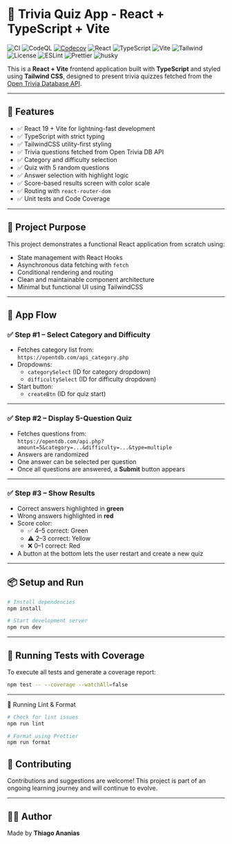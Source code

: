 # 🧠 Trivia Quiz App - React + TypeScript + Vite

![CI](https://github.com/thiagoanegreiros/quiz-app/actions/workflows/ci.yml/badge.svg)
![CodeQL](https://github.com/thiagoanegreiros/quiz-app/actions/workflows/codeql.yml/badge.svg)
[![Codecov](https://codecov.io/gh/thiagoanegreiros/quiz-app/branch/main/graph/badge.svg)](https://codecov.io/gh/thiagoanegreiros/quiz-app)
![React](https://img.shields.io/badge/react-19.x-blue)
![TypeScript](https://img.shields.io/badge/typescript-5.x-blue)
![Vite](https://img.shields.io/badge/vite-fast%20builds-purple)
![Tailwind](https://img.shields.io/badge/tailwindcss-3.x-blue)
![License](https://img.shields.io/badge/license-MIT-green)
![ESLint](https://img.shields.io/badge/eslint-configured-blue)
![Prettier](https://img.shields.io/badge/prettier-formatted-critical)
![husky](https://img.shields.io/badge/husky-pre--commit%20hook-enabled.svg)

This is a **React + Vite** frontend application built with **TypeScript** and styled using **Tailwind CSS**, designed to present trivia quizzes fetched from the [Open Trivia Database API](https://opentdb.com/).

---

## 🚀 Features

- ✅ React 19 + Vite for lightning-fast development
- ✅ TypeScript with strict typing
- ✅ TailwindCSS utility-first styling
- ✅ Trivia questions fetched from Open Trivia DB API
- ✅ Category and difficulty selection
- ✅ Quiz with 5 random questions
- ✅ Answer selection with highlight logic
- ✅ Score-based results screen with color scale
- ✅ Routing with `react-router-dom`
- ✅ Unit tests and Code Coverage

---

## 🎯 Project Purpose

This project demonstrates a functional React application from scratch using:

- State management with React Hooks
- Asynchronous data fetching with `fetch`
- Conditional rendering and routing
- Clean and maintainable component architecture
- Minimal but functional UI using TailwindCSS

---

## 🧩 App Flow

### ✅ Step #1 – Select Category and Difficulty

- Fetches category list from:  
  `https://opentdb.com/api_category.php`
- Dropdowns:
  - `categorySelect` (ID for category dropdown)
  - `difficultySelect` (ID for difficulty dropdown)
- Start button:  
  - `createBtn` (ID for quiz start)

---

### ✅ Step #2 – Display 5-Question Quiz

- Fetches questions from:  
  `https://opentdb.com/api.php?amount=5&category=...&difficulty=...&type=multiple`
- Answers are randomized
- One answer can be selected per question
- Once all questions are answered, a **Submit** button appears

---

### ✅ Step #3 – Show Results

- Correct answers highlighted in **green**
- Wrong answers highlighted in **red**
- Score color:
  - ✅ 4–5 correct: Green
  - ⚠️ 2–3 correct: Yellow
  - ❌ 0–1 correct: Red
- A button at the bottom lets the user restart and create a new quiz

---

## 📦 Setup and Run

```bash
# Install dependencies
npm install

# Start development server
npm run dev
```
---

## 🧪 Running Tests with Coverage

To execute all tests and generate a coverage report:

```bash
npm test -- --coverage --watchAll=false
```
---

🧪 Running Lint & Format

```bash
# Check for lint issues
npm run lint

# Format using Prettier
npm run format
```

## 🤝 Contributing

Contributions and suggestions are welcome! This project is part of an ongoing learning journey and will continue to evolve.

---

## 👨‍💻 Author

Made by **Thiago Ananias**
